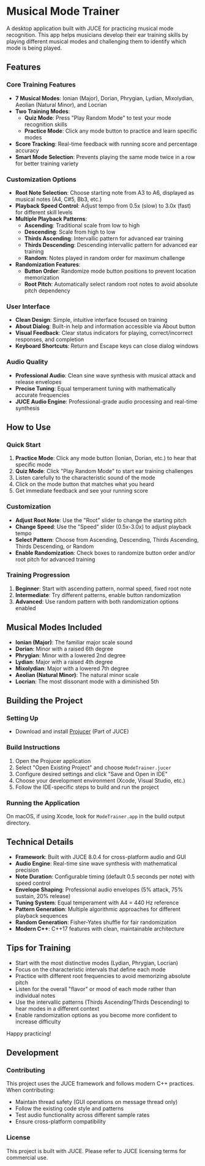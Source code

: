 # Musical Mode Trainer

A desktop application built with JUCE for practicing musical mode recognition. This app helps musicians develop their ear training skills by playing different musical modes and challenging them to identify which mode is being played.

## Features

### Core Training Features
- **7 Musical Modes**: Ionian (Major), Dorian, Phrygian, Lydian, Mixolydian, Aeolian (Natural Minor), and Locrian
- **Two Training Modes**:
  - **Quiz Mode**: Press "Play Random Mode" to test your mode recognition skills
  - **Practice Mode**: Click any mode button to practice and learn specific modes
- **Score Tracking**: Real-time feedback with running score and percentage accuracy
- **Smart Mode Selection**: Prevents playing the same mode twice in a row for better training variety

### Customization Options
- **Root Note Selection**: Choose starting note from A3 to A6, displayed as musical notes (A4, C#5, Bb3, etc.)
- **Playback Speed Control**: Adjust tempo from 0.5x (slow) to 3.0x (fast) for different skill levels
- **Multiple Playback Patterns**:
  - **Ascending**: Traditional scale from low to high
  - **Descending**: Scale from high to low
  - **Thirds Ascending**: Intervallic pattern for advanced ear training
  - **Thirds Descending**: Descending intervallic pattern for advanced ear training
  - **Random**: Notes played in random order for maximum challenge
- **Randomization Features**:
  - **Button Order**: Randomize mode button positions to prevent location memorization
  - **Root Pitch**: Automatically select random root notes to avoid absolute pitch dependency

### User Interface
- **Clean Design**: Simple, intuitive interface focused on training
- **About Dialog**: Built-in help and information accessible via About button
- **Visual Feedback**: Clear status indicators for playing, correct/incorrect responses, and completion
- **Keyboard Shortcuts**: Return and Escape keys can close dialog windows

### Audio Quality
- **Professional Audio**: Clean sine wave synthesis with musical attack and release envelopes
- **Precise Tuning**: Equal temperament tuning with mathematically accurate frequencies
- **JUCE Audio Engine**: Professional-grade audio processing and real-time synthesis

## How to Use

### Quick Start
1. **Practice Mode**: Click any mode button (Ionian, Dorian, etc.) to hear that specific mode
2. **Quiz Mode**: Click "Play Random Mode" to start ear training challenges
3. Listen carefully to the characteristic sound of the mode
4. Click on the mode button that matches what you heard
5. Get immediate feedback and see your running score

### Customization
- **Adjust Root Note**: Use the "Root" slider to change the starting pitch
- **Change Speed**: Use the "Speed" slider (0.5x-3.0x) to adjust playback tempo
- **Select Pattern**: Choose from Ascending, Descending, Thirds Ascending, Thirds Descending, or Random
- **Enable Randomization**: Check boxes to randomize button order and/or root pitch for advanced training

### Training Progression
1. **Beginner**: Start with ascending pattern, normal speed, fixed root note
2. **Intermediate**: Try different patterns, enable button randomization
3. **Advanced**: Use random pattern with both randomization options enabled

## Musical Modes Included

- **Ionian (Major)**: The familiar major scale sound
- **Dorian**: Minor with a raised 6th degree
- **Phrygian**: Minor with a lowered 2nd degree
- **Lydian**: Major with a raised 4th degree
- **Mixolydian**: Major with a lowered 7th degree
- **Aeolian (Natural Minor)**: The natural minor scale
- **Locrian**: The most dissonant mode with a diminished 5th

## Building the Project

### Setting Up

- Download and install [Projucer](https://juce.com/get-juce) (Part of JUCE)

### Build Instructions

1. Open the Projucer application
2. Select "Open Existing Project" and choose `ModeTrainer.jucer`
3. Configure desired settings and click "Save and Open in IDE"
4. Choose your development environment (Xcode, Visual Studio, etc.)
5. Follow the IDE-specific steps to build and run the project

### Running the Application

On macOS, if using Xcode, look for `ModeTrainer.app` in the build output directory.

## Technical Details

- **Framework**: Built with JUCE 8.0.4 for cross-platform audio and GUI
- **Audio Engine**: Real-time sine wave synthesis with mathematical precision
- **Note Duration**: Configurable timing (default 0.5 seconds per note) with speed control
- **Envelope Shaping**: Professional audio envelopes (5% attack, 75% sustain, 20% release)
- **Tuning System**: Equal temperament with A4 = 440 Hz reference
- **Pattern Generation**: Multiple algorithmic approaches for different playback sequences
- **Random Generation**: Fisher-Yates shuffle for fair randomization
- **Modern C++**: C++17 features with clean, maintainable architecture

## Tips for Training

- Start with the most distinctive modes (Lydian, Phrygian, Locrian)
- Focus on the characteristic intervals that define each mode
- Practice with different root frequencies to avoid memorizing absolute pitch
- Listen for the overall "flavor" or mood of each mode rather than individual notes
- Use the intervallic patterns (Thirds Ascending/Thirds Descending) to hear modes in a different context
- Enable randomization options as you become more confident to increase difficulty

Happy practicing!

## Development

### Contributing
This project uses the JUCE framework and follows modern C++ practices. When contributing:
- Maintain thread safety (GUI operations on message thread only)
- Follow the existing code style and patterns
- Test audio functionality across different sample rates
- Ensure cross-platform compatibility

### License
This project is built with JUCE. Please refer to JUCE licensing terms for commercial use.
